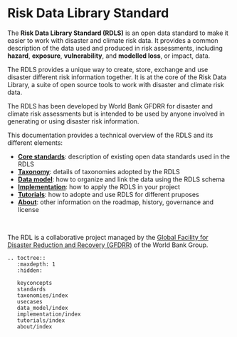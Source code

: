 <!-- https://hackmd.io/bdFuvXOfTXWzyHS44r1VXQ?both -->

# Risk Data Library Standard

The **Risk Data Library Standard (RDLS)** is an open data standard to make it easier to work with disaster and climate risk data. It provides a common description of the data used and produced in risk assessments, including **hazard**, **exposure**, **vulnerability**, and **modelled loss**, or impact, data.

The RDLS provides a unique way to create, store, exchange and use disaster different risk information together. It is at the core of the Risk Data Library, a suite of open source tools to work with disaster and climate risk data.

The RDLS has been developed by World Bank GFDRR for disaster and climate risk assessments but is intended to be used by anyone involved in generating or using disaster risk information.

This documentation provides a technical overview of the RDLS and its different elements:

- [**Core standards**](standards.md): description of existing open data standards used in the RDLS
- [**Taxonomy**](taxonomies/index.md): details of taxonomies adopted by the RDLS
- [**Data model**](data_model/index.md): how to organize and link the data using the RDLS schema
- [**Implementation**](implementation/index.md): how to apply the RDLS in your project
- [**Tutorials**](tutorials/index.md): how to adopte and use RDLS for different pruposes
- [**About**](about/index.md): other information on the roadmap, history, governance and license

<br/>

The RDL is a collaborative project managed by the [Global Facility for Disaster Reduction and Recovery (GFDRR)](https://www.gfdrr.org/) of the World Bank Group.

```{eval-rst}
.. toctree::
   :maxdepth: 1
   :hidden:

   keyconcepts
   standards
   taxonomies/index
   usecases
   data_model/index
   implementation/index
   tutorials/index
   about/index

```
